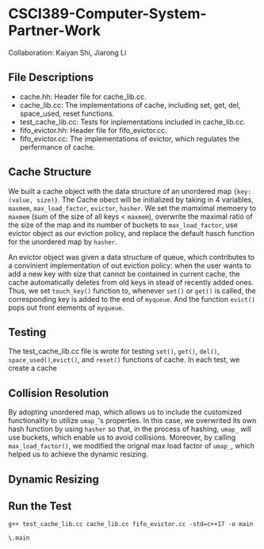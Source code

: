 # CSCI389-Computer-System-Partner-Work
Collaboration: Kaiyan Shi, Jiarong Li

## File Descriptions
+ cache.hh: Header file for cache_lib.cc.
+ cache_lib.cc: The implementations of cache, including set, get, del, space_used, reset functions.
+ test_cache_lib.cc: Tests for inplementations included in cache_lib.cc.
+ fifo_evictor.hh: Header file for fifo_evictor.cc.
+ fifo_evictor.cc: The implementations of evictor, which regulates the perfermance of cache. 

## Cache Structure
We built a cache object with the data structure of an unordered map `{key: (value, size)}`. The Cache obect will be initialized by taking in 4 variables, `maxmem`, `max_load_factor`, `evictor`, `hasher`. We set the mamximal memoery to `maxmem` (sum of the size of all keys < `maxmem`), overwrite the maximal ratio of the size of the map and its number of buckets to `max_load_factor`, use evictor object as our eviction policy, and replace the default hasch function for the unordered map by `hasher`. 

An evictor object was given a data structure of queue, which contributes to a convinient implementation of out eviction policy: when the user wants to add a new key with size that cannot be contained in current cache, the cache automatically deletes from old keys in stead of recently added ones. Thus, we set `touch_key()` function to, whenever `set()` or `get()` is called, the corresponding key is added to the end of `myqueue`. And the function `evict()` pops out front elements of `myqueue`. 


## Testing
The test_cache_lib.cc file is wrote for testing `set()`, `get()`, `del()`, `space_used()`,`evict()`, and `reset()` functions of cache. In each test, we create a cache 

## Collision Resolution
By adopting unordered map, which allows us to include the customized functionality to utilize `umap_`'s properties. In this case, we overwrited its own hash function by using `hasher` so that, in the process of hashing, `umap_` will use buckets, which enable us to avoid collisions. Moreover, by calling `max_load_factor()`, we modified the orignal max load factor of `umap_`, which helped us to achieve the dynamic resizing.

## Dynamic Resizing

## Run the Test
```
g++ test_cache_lib.cc cache_lib.cc fifo_evictor.cc -std=c++17 -o main
```
```
\.main
```
